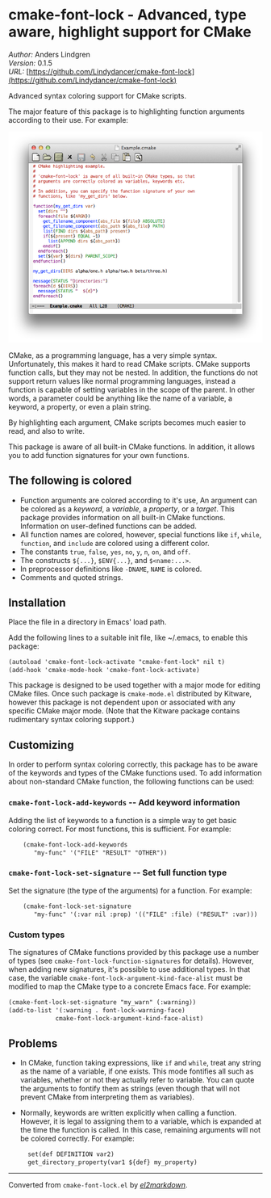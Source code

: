 # cmake-font-lock - Advanced, type aware, highlight support for CMake

*Author:* Anders Lindgren<br>
*Version:* 0.1.5<br>
*URL:* [https://github.com/Lindydancer/cmake-font-lock](https://github.com/Lindydancer/cmake-font-lock)<br>

Advanced syntax coloring support for CMake scripts.

The major feature of this package is to highlighting function
arguments according to their use. For example:

![Example CMake script](doc/demo.png)

CMake, as a programming language, has a very simple syntax.
Unfortunately, this makes it hard to read CMake scripts. CMake
supports function calls, but they may not be nested. In addition,
the functions do not support return values like normal programming
languages, instead a function is capable of setting variables in
the scope of the parent. In other words, a parameter could be
anything like the name of a variable, a keyword, a property, or
even a plain string.

By highlighting each argument, CMake scripts becomes much easier to
read, and also to write.

This package is aware of all built-in CMake functions. In addition,
it allows you to add function signatures for your own functions.

## The following is colored

* Function arguments are colored according to it's use, An argument
  can be colored as a *keyword*, a *variable*, a *property*, or a
  *target*. This package provides information on all built-in CMake
  functions. Information on user-defined functions can be added.
* All function names are colored, however, special functions like
  `if`, `while`, `function`, and `include` are colored using a
  different color.
* The constants `true`, `false`, `yes`, `no`, `y`, `n`, `on`, and
  `off`.
* The constructs `${...}`, `$ENV{...}`, and `$<name:...>`.
* In preprocessor definitions like `-DNAME`, `NAME` is colored.
* Comments and quoted strings.


## Installation

Place the file in a directory in Emacs' load path.

Add the following lines to a suitable init file, like ~/.emacs, to
enable this package:

    (autoload 'cmake-font-lock-activate "cmake-font-lock" nil t)
    (add-hook 'cmake-mode-hook 'cmake-font-lock-activate)

This package is designed to be used together with a major mode for
editing CMake files. Once such package is `cmake-mode.el`
distributed by Kitware, however this package is not dependent upon
or associated with any specific CMake major mode. (Note that the
Kitware package contains rudimentary syntax coloring support.)

## Customizing

In order to perform syntax coloring correctly, this package has to
be aware of the keywords and types of the CMake functions used. To
add information about non-standard CMake function, the following
functions can be used:

### `cmake-font-lock-add-keywords` -- Add keyword information

Adding the list of keywords to a function is a simple way to get
basic coloring correct. For most functions, this is sufficient.
For example:

        (cmake-font-lock-add-keywords
           "my-func" '("FILE" "RESULT" "OTHER"))

### `cmake-font-lock-set-signature` -- Set full function type

Set the signature (the type of the arguments) for a function. For
example:

        (cmake-font-lock-set-signature
           "my-func" '(:var nil :prop) '(("FILE" :file) ("RESULT" :var)))

### Custom types

The signatures of CMake functions provided by this package use a
number of types (see `cmake-font-lock-function-signatures`
for details). However, when adding new signatures, it's possible to
use additional types. In that case, the variable
`cmake-font-lock-argument-kind-face-alist` must be modified
to map the CMake type to a concrete Emacs face. For example:

    (cmake-font-lock-set-signature "my_warn" (:warning))
    (add-to-list '(:warning . font-lock-warning-face)
                 cmake-font-lock-argument-kind-face-alist)


## Problems

* In CMake, function taking expressions, like `if` and `while`,
  treat any string as the name of a variable, if one exists. This
  mode fontifies all such as variables, whether or not they
  actually refer to variable. You can quote the arguments to
  fontify them as strings (even though that will not prevent CMake
  from interpreting them as variables).
* Normally, keywords are written explicitly when calling a
  function. However, it is legal to assigning them to a variable,
  which is expanded at the time the function is called. In this
  case, remaining arguments will not be colored correctly. For
  example:

        set(def DEFINITION var2)
        get_directory_property(var1 ${def} my_property)


---
Converted from `cmake-font-lock.el` by [*el2markdown*](https://github.com/Lindydancer/el2markdown).
